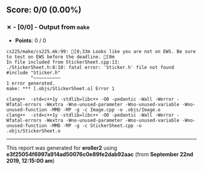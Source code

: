 


## Score: 0/0 (0.00%)


### ✗ - [0/0] - Output from `make`

- **Points**: 0 / 0

```
cs225/make/cs225.mk:99: [0;33m Looks like you are not on EWS. Be sure to test on EWS before the deadline. [0m
In file included from StickerSheet.cpp:13:
./StickerSheet.h:8:10: fatal error: 'Sticker.h' file not found
#include "Sticker.h"
         ^~~~~~~~~~~
1 error generated.
make: *** [.objs/StickerSheet.o] Error 1

```
```
clang++  -std=c++1y -stdlib=libc++ -O0 -pedantic -Wall -Werror -Wfatal-errors -Wextra -Wno-unused-parameter -Wno-unused-variable -Wno-unused-function -MMD -MP -g -c Image.cpp -o .objs/Image.o
clang++  -std=c++1y -stdlib=libc++ -O0 -pedantic -Wall -Werror -Wfatal-errors -Wextra -Wno-unused-parameter -Wno-unused-variable -Wno-unused-function -MMD -MP -g -c StickerSheet.cpp -o .objs/StickerSheet.o

```


---

This report was generated for **eroller2** using **e3f25054f6997a914ad50076c0e89fe2dab92aac** (from **September 22nd 2019, 12:15:00 am**)
